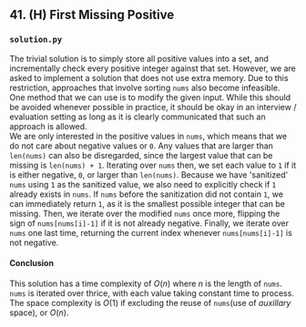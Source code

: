 ## 41. (H) First Missing Positive

### `solution.py`
The trivial solution is to simply store all positive values into a set, and incrementally check every positive integer against that set. However, we are asked to implement a solution that does not use extra memory. Due to this restriction, approaches that involve sorting `nums` also become infeasible.  
One method that we can use is to modify the given input. While this should be avoided whenever possible in practice, it should be okay in an interview / evaluation setting as long as it is clearly communicated that such an approach is allowed.  
We are only interested in the positive values in `nums`, which means that we do not care about negative values or `0`. Any values that are larger than `len(nums)` can also be disregarded, since the largest value that can be missing is `len(nums) + 1`. Iterating over `nums` then, we set each value to `1` if it is either negative, `0`, or larger than `len(nums)`. Because we have 'sanitized' `nums` using `1` as the sanitized value, we also need to explicitly check if `1` already exists in `nums`. If `nums` before the sanitization did not contain `1`, we can immediately return `1`, as it is the smallest possible integer that can be missing. Then, we iterate over the modified `nums` once more, flipping the sign of `nums[nums[i]-1]` if it is not already negative. Finally, we iterate over `nums` one last time, returning the current index whenever `nums[nums[i]-1]` is not negative.  

#### Conclusion
This solution has a time complexity of $O(n)$ where $n$ is the length of `nums`. `nums` is iterated over thrice, with each value taking constant time to process. The space complexity is $O(1)$ if excluding the reuse of `nums`(use of *auxillary* space), or $O(n)$.  
  
  